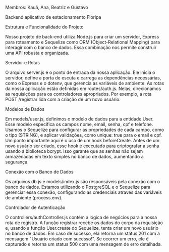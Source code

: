 Membros: Kauã, Ana, Beatriz e Gustavo

Backend aplicativo de estacionamento Floripa

Estrutura e Funcionalidade do Projeto

Nosso projeto de back-end utiliza Node.js para criar um servidor, Express para roteamento e Sequelize como ORM (Object-Relational Mapping) para interagir com o banco de dados. Essa combinação nos permite construir uma API robusta e organizada.

Servidor e Rotas

O arquivo server.js é o ponto de entrada da nossa aplicação. Ele inicia o servidor, define a porta de escuta e carrega as dependências necessárias, como o Express e o dotenv, que gerencia as variáveis de ambiente. As rotas da nossa aplicação estão definidas em routes/auth.js. Nelas, direcionamos as requisições para os controladores apropriados. Por exemplo, a rota POST /registrar lida com a criação de um novo usuário.

Modelos de Dados

Em models/user.js, definimos o modelo de dados para a entidade User. Esse modelo especifica os campos nome, email, senha, cpf e telefone. Usamos o Sequelize para configurar as propriedades de cada campo, como o tipo (STRING), e aplicar validações, como unique: true para o email e cpf. Um ponto importante aqui é o uso de um hook beforeCreate. Antes de um novo usuário ser criado, esse hook é executado para criptografar a senha usando a biblioteca bcrypt. Isso garante que as senhas não sejam armazenadas em texto simples no banco de dados, aumentando a segurança.

Conexão com o Banco de Dados

Os arquivos db.js e models/index.js são responsáveis pela conexão com o banco de dados. Estamos utilizando o PostgreSQL e o Sequelize para gerenciar essa conexão, configurando as credenciais através das variáveis de ambiente (process.env).

Controlador de Autenticação

O controllers/authController.js contém a lógica de negócios para a nossa rota de registro. A função registrar recebe os dados do corpo da requisição e, usando a função User.create do Sequelize, tenta criar um novo usuário no banco de dados. Em caso de sucesso, ela retorna um status 201 com a mensagem "Usuário criado com sucesso!". Se ocorrer um erro, ele é capturado e retorna um status 500 com uma mensagem de erro detalhada.

